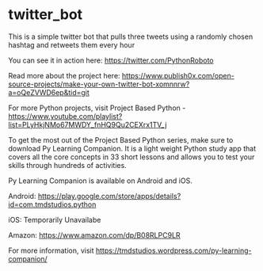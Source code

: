 # twitter_bot
This is a simple twitter bot that pulls three tweets using a randomly chosen hashtag and retweets them every hour

You can see it in action here: https://twitter.com/PythonRoboto

Read more about the project here: https://www.publish0x.com/open-source-projects/make-your-own-twitter-bot-xomnnrw?a=oQeZVWD6ep&tid=git

For more Python projects, visit Project Based Python - https://www.youtube.com/playlist?list=PLyHkjNMo67MWDY_fnHQ9Qu2CEXrx1TV_j

To get the most out of the Project Based Python series, make sure to download Py Learning Companion.  It is a light weight Python study app that covers all the core concepts in 33 short lessons and allows you to test your skills through hundreds of activities.

Py Learning Companion is available on Android and iOS.

Android:  https://play.google.com/store/apps/details?id=com.tmdstudios.python

iOS:  Temporarily Unavailabe

Amazon: https://www.amazon.com/dp/B08RLPC9LR

For more information, visit https://tmdstudios.wordpress.com/py-learning-companion/
